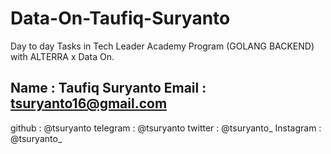 # Data-On-Taufiq-Suryanto
Day to day Tasks in Tech Leader Academy Program (GOLANG BACKEND) with ALTERRA x Data On.

Name : Taufiq Suryanto
Email : tsuryanto16@gmail.com
--------------------------------------
github : @tsuryanto
telegram : @tsuryanto
twitter : @tsuryanto_
Instagram : @tsuryanto_
